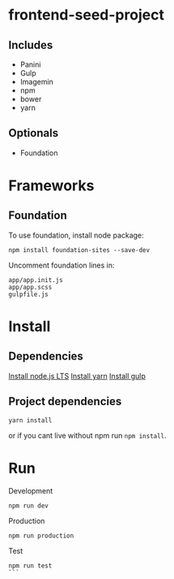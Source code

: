 # frontend-seed-project

## Includes

* Panini
* Gulp
* Imagemin
* npm
* bower
* yarn

## Optionals

* Foundation

# Frameworks

## Foundation
To use foundation, install node package:
```
npm install foundation-sites --save-dev
```

Uncomment foundation lines in:
```
app/app.init.js
app/app.scss
gulpfile.js
```

# Install

## Dependencies

[Install node.js LTS](https://nodejs.org/en/)
[Install yarn](https://yarnpkg.com/en/docs/install)
[Install gulp](https://gulpjs.com/)

## Project dependencies

```
yarn install
```
or if you cant live without npm run ```npm install```.

# Run

Development
```
npm run dev
```

Production
```
npm run production
```

Test
````
npm run test
```